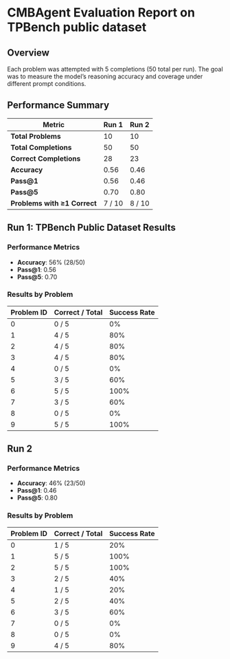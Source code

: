 # CMBAgent Evaluation Report on TPBench public dataset

## Overview

Each problem was attempted with 5 completions (50 total per run). The goal was to measure the model’s reasoning accuracy and coverage under different prompt conditions.



## Performance Summary

| Metric                          |          Run 1          |         Run 2         |
|---------------------------------|-------------------------|-----------------------|
| **Total Problems**              | 10                      | 10                    |
| **Total Completions**           | 50                      | 50                    |
| **Correct Completions**         | 28                      | 23                    |
| **Accuracy**                    | 0.56                    | 0.46                  |
| **Pass@1**                      | 0.56                    | 0.46                  |
| **Pass@5**                      | 0.70                    | 0.80                  |
| **Problems with ≥1 Correct**    | 7 / 10                  | 8 / 10                |



## Run 1: TPBench Public Dataset Results

### Performance Metrics
- **Accuracy**: 56% (28/50)
- **Pass@1**: 0.56
- **Pass@5**: 0.70

### Results by Problem

| Problem ID | Correct / Total | Success Rate |
|------------|------------------|---------------|
| 0          | 0 / 5            | 0%            |
| 1          | 4 / 5            | 80%           |
| 2          | 4 / 5            | 80%           |
| 3          | 4 / 5            | 80%           |
| 4          | 0 / 5            | 0%            |
| 5          | 3 / 5            | 60%           |
| 6          | 5 / 5            | 100%          |
| 7          | 3 / 5            | 60%           |
| 8          | 0 / 5            | 0%            |
| 9          | 5 / 5            | 100%          |



## Run 2

### Performance Metrics
- **Accuracy**: 46% (23/50)
- **Pass@1**: 0.46
- **Pass@5**: 0.80

### Results by Problem

| Problem ID | Correct / Total | Success Rate |
|------------|------------------|---------------|
| 0          | 1 / 5            | 20%           |
| 1          | 5 / 5            | 100%          |
| 2          | 5 / 5            | 100%          |
| 3          | 2 / 5            | 40%           |
| 4          | 1 / 5            | 20%           |
| 5          | 2 / 5            | 40%           |
| 6          | 3 / 5            | 60%           |
| 7          | 0 / 5            | 0%            |
| 8          | 0 / 5            | 0%            |
| 9          | 4 / 5            | 80%           |
